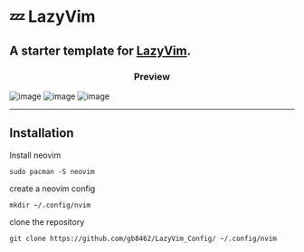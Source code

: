 # 💤 LazyVim

## A starter template for [LazyVim](https://github.com/LazyVim/LazyVim).

<h3 align="center">Preview</h3>

![image](https://github.com/user-attachments/assets/41d7de09-81a5-4c38-b55f-b833e2a0dc71)
![image](https://github.com/user-attachments/assets/d52d4dc2-e406-4ab8-b769-9277120f2727)
![image](https://github.com/user-attachments/assets/44cddb75-6d44-41ad-aedf-5d4e5c02eb67)

---

## Installation

Install neovim
```
sudo pacman -S neovim
```
create a neovim config
```
mkdir ~/.config/nvim
```
clone the repository
```
git clone https://github.com/gb8462/LazyVim_Config/ ~/.config/nvim
```
